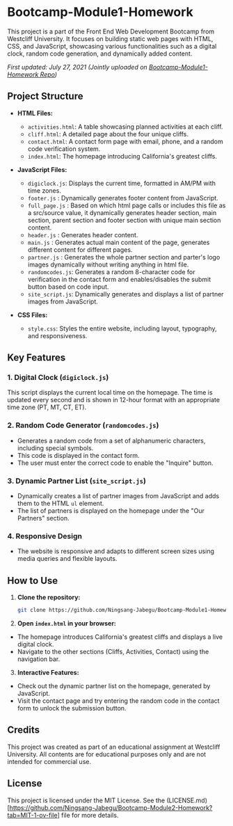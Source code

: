 # Bootcamp-Module1-Homework

This project is a part of the Front End Web Development Bootcamp from Westcliff University. It focuses on building static web pages with HTML, CSS, and JavaScript, showcasing various functionalities such as a digital clock, random code generation, and dynamically added content.

_First updated: July 27, 2021 (Jointly uploaded on [Bootcamp-Module1-Homework Repo](https://github.com/Ningsang-Jabegu/Bootcamp-Module1-Homework))_

## Project Structure

- **HTML Files:**
  - `activities.html`: A table showcasing planned activities at each cliff.
  - `cliff.html`: A detailed page about the four unique cliffs.
  - `contact.html`: A contact form page with email, phone, and a random code verification system.
  - `index.html`: The homepage introducing California's greatest cliffs.

- **JavaScript Files:**
  - `digiclock.js`: Displays the current time, formatted in AM/PM with time zones.
  - `footer.js` : Dynamically generates footer content from JavaScript.
  - `full_page.js` : Based on which html page calls or includes this file as a src/source value, it dynamically generates header section, main section, parent section and footer section with unique main section content.
  - `header.js` : Generates header content.
  - `main.js` : Generates actual main content of the page, generates different content for different pages.
  - `partner.js` : Generates the whole partner section and parter's logo images dynamically without writing anything in html file.
  - `randomcodes.js`: Generates a random 8-character code for verification in the contact form and enables/disables the submit button based on code input.
  - `site_script.js`: Dynamically generates and displays a list of partner images from JavaScript.

- **CSS Files:**
  - `style.css`: Styles the entire website, including layout, typography, and responsiveness.

## Key Features

### 1. Digital Clock (`digiclock.js`)
This script displays the current local time on the homepage. The time is updated every second and is shown in 12-hour format with an appropriate time zone (PT, MT, CT, ET).

### 2. Random Code Generator (`randomcodes.js`)
- Generates a random code from a set of alphanumeric characters, including special symbols.
- This code is displayed in the contact form.
- The user must enter the correct code to enable the "Inquire" button.

### 3. Dynamic Partner List (`site_script.js`)
- Dynamically creates a list of partner images from JavaScript and adds them to the HTML `ul` element.
- The list of partners is displayed on the homepage under the "Our Partners" section.

### 4. Responsive Design
- The website is responsive and adapts to different screen sizes using media queries and flexible layouts.

## How to Use

1. **Clone the repository:**
   ```bash
   git clone https://github.com/Ningsang-Jabegu/Bootcamp-Module1-Homework.git

2. **Open `index.html` in your browser:**
- The homepage introduces California's greatest cliffs and displays a live digital clock.
- Navigate to the other sections (Cliffs, Activities, Contact) using the navigation bar.

3. **Interactive Features:**
- Check out the dynamic partner list on the homepage, generated by JavaScript.
- Visit the contact page and try entering the random code in the contact form to unlock the submission button.

## Credits
This project was created as part of an educational assignment at Westcliff University. All contents are for educational purposes only and are not intended for commercial use.

## License
This project is licensed under the MIT License. See the (LICENSE.md)[https://github.com/Ningsang-Jabegu/Bootcamp-Module2-Homework?tab=MIT-1-ov-file] file for more details.